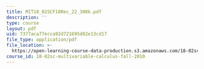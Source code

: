 ```yaml
---
title: MIT18_02SCF10Rec_22_300k.pdf
description: ''
type: course
layout: pdf
uid: 7377aca77ecca92d721695d82e13cd17
file_type: application/pdf
file_location: >-
  https://open-learning-course-data-production.s3.amazonaws.com/18-02sc-multivariable-calculus-fall-2010/7377aca77ecca92d721695d82e13cd17_MIT18_02SCF10Rec_22_300k.pdf
course_id: 18-02sc-multivariable-calculus-fall-2010
---
```

